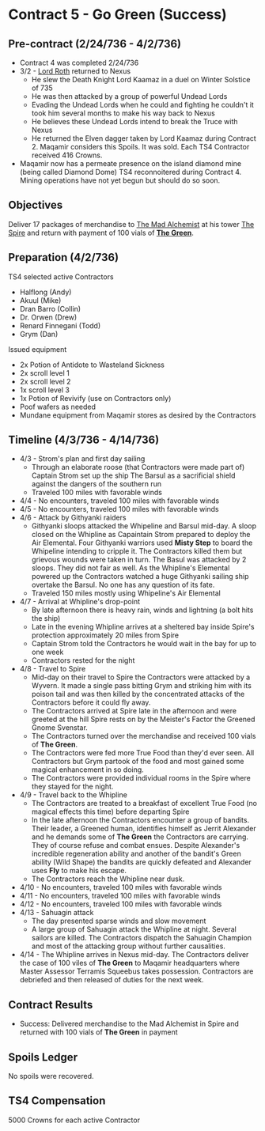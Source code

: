# Contract 5 - Go Green (Success)

## Pre-contract (2/24/736 - 4/2/736)
* Contract 4 was completed 2/24/736
* 3/2 - [Lord Roth](../../markdown/vampire-paladin.md) returned to Nexus
  * He slew the Death Knight Lord Kaamaz in a duel on Winter Solstice of 735
  * He was then attacked by a group of powerful Undead Lords
  * Evading the Undead Lords when he could and fighting he couldn't it took him several months to make his way back to Nexus
  * He believes these Undead Lords intend to break the Truce with Nexus
  * He returned the Elven dagger taken by Lord Kaamaz during Contract 2. Maqamir considers this Spoils. It was sold. Each TS4 Contractor received 416 Crowns.
* Maqamir now has a permeate presence on the island diamond mine (being called Diamond Dome) TS4 reconnoitered during Contract 4. Mining operations have not yet begun but should do so soon.

## Objectives
Deliver 17 packages of merchandise to [The Mad Alchemist](../../markdown/alchemist.md) at his tower [The Spire](../../markdown/trade-partner-1.md) and return with payment of 100 vials of [__The Green__](../../markdown/green.md).

## Preparation (4/2/736)
TS4 selected active Contractors
* Halflong (Andy)
* Akuul (Mike)
* Dran Barro (Collin)
* Dr. Orwen (Drew)
* Renard Finnegani (Todd)
* Grym (Dan)

Issued equipment
  * 2x Potion of Antidote to Wasteland Sickness
  * 2x scroll level 1
  * 2x scroll level 2
  * 1x scroll level 3
  * 1x Potion of Revivify (use on Contractors only)
  * Poof wafers as needed
  * Mundane equipment from Maqamir stores as desired by the Contractors

## Timeline (4/3/736 - 4/14/736)
* 4/3 - Strom's plan and first day sailing
  * Through an elaborate roose (that Contractors were made part of) Captain Strom set up the ship The Barsul as a sacrificial shield against the dangers of the southern run
  * Traveled 100 miles with favorable winds
* 4/4 - No encounters, traveled 100 miles with favorable winds
* 4/5 - No encounters, traveled 100 miles with favorable winds
* 4/6 - Attack by Githyanki raiders
  * Githyanki sloops attacked the Whipeline and Barsul mid-day. A sloop closed on the Whipline as Capaintain Strom prepared to deploy the Air Elemental. Four Githyanki warriors used __Misty Step__ to board the Whipeline intending to cripple it. The Contractors killed them but grievous wounds were taken in turn. The Basul was attacked by 2 sloops. They did not fair as well. As the Whipline's Elemental powered up the Contractors watched a huge Githyanki sailing ship overtake the Barsul. No one has any question of its fate.
  * Traveled 150 miles mostly using Whipeline's Air Elemental
* 4/7 - Arrival at Whipline's drop-point 
  * By late afternoon there is heavy rain, winds and lightning (a bolt hits the ship)
  * Late in the evening Whipline arrives at a sheltered bay inside Spire's protection approximately 20 miles from Spire 
  * Captain Strom told the Contractors he would wait in the bay for up to one week
  * Contractors rested for the night
* 4/8 - Travel to Spire
  * Mid-day on their travel to Spire the Contractors were attacked by a Wyvern. It made a single pass bitting Grym and striking him with its poison tail and was then killed by the concentrated attacks of the Contractors before it could fly away.
  * The Contractors arrived at Spire late in the afternoon and were greeted at the hill Spire rests on by the Meister's Factor the Greened Gnome Svenstar.
  * The Contractors turned over the merchandise and received 100 vials of __The Green__.
  * The Contractors were fed more True Food than they'd ever seen. All Contractors but Grym partook of the food and most gained some magical enhancement in so doing.
  * The Contractors were provided individual rooms in the Spire where they stayed for the night.
* 4/9 - Travel back to the Whipline
  * The Contractors are treated to a breakfast of excellent True Food (no magical effects this time) before departing Spire
  * In the late afternoon the Contractors encounter a group of bandits. Their leader, a Greened human, identifies himself as Jerrit Alexander and he demands some of __The Green__ the Contractors are carrying. They of course refuse and combat ensues. Despite Alexander's incredible regeneration ability and another of the bandit's Green ability (Wild Shape) the bandits are quickly defeated and Alexander uses __Fly__ to make his escape.
  * The Contractors reach the Whipline near dusk.
* 4/10 - No encounters, traveled 100 miles with favorable winds
* 4/11 - No encounters, traveled 100 miles with favorable winds
* 4/12 - No encounters, traveled 100 miles with favorable winds
* 4/13 - Sahuagin attack
  * The day presented sparse winds and slow movement
  * A large group of Sahuagin attack the Whipline at night. Several sailors are killed. The Contractors dispatch the Sahuagin Champion and most of the attacking group without further causalities.
* 4/14 - The Whipline arrives in Nexus mid-day. The Contractors deliver the case of 100 viles of __The Green__ to Maqamir headquarters where Master Assessor Terramis Squeebus takes possession. Contractors are debriefed and then released of duties for the next week.

## Contract Results
* Success: Delivered merchandise to the Mad Alchemist in Spire and returned with 100 vials of __The Green__ in payment

## Spoils Ledger
No spoils were recovered.

## TS4 Compensation
5000 Crowns for each active Contractor